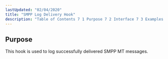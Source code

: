 ```yaml
---
lastUpdated: "02/04/2020"
title: "SMPP Log Delivery Hook"
description: "Table of Contents 7 1 Purpose 7 2 Interface 7 3 Examples This hook is used to log successfully delivered SMPP MT messages..."
---
```



## <a name="SMPPLogDeliveryHook.purpose"></a> Purpose

This hook is used to log successfully delivered SMPP MT messages.